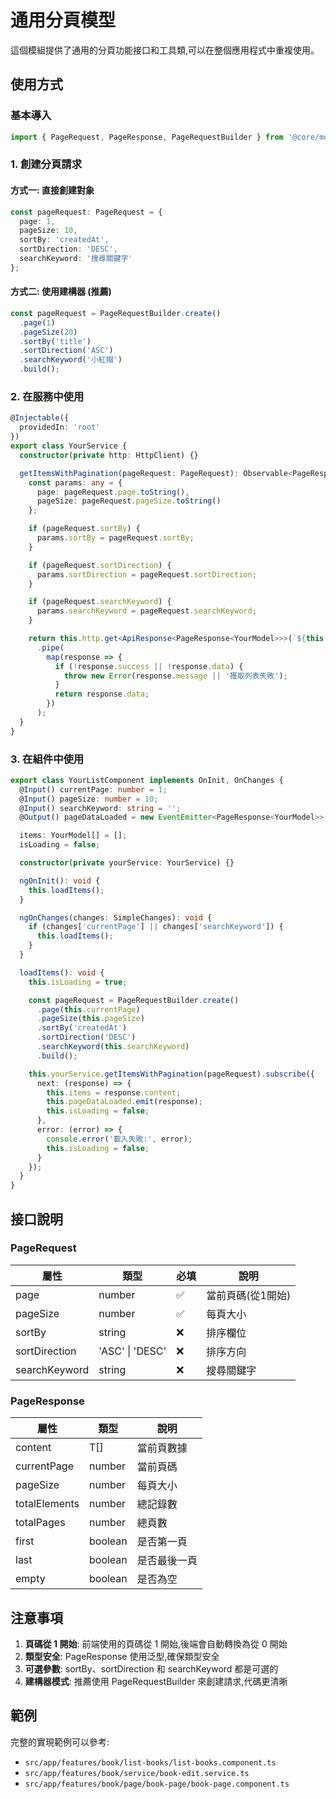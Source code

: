 # 通用分頁模型

這個模組提供了通用的分頁功能接口和工具類,可以在整個應用程式中重複使用。

## 使用方式

### 基本導入

```typescript
import { PageRequest, PageResponse, PageRequestBuilder } from '@core/models';
```

### 1. 創建分頁請求

#### 方式一: 直接創建對象

```typescript
const pageRequest: PageRequest = {
  page: 1,
  pageSize: 10,
  sortBy: 'createdAt',
  sortDirection: 'DESC',
  searchKeyword: '搜尋關鍵字'
};
```

#### 方式二: 使用建構器 (推薦)

```typescript
const pageRequest = PageRequestBuilder.create()
  .page(1)
  .pageSize(20)
  .sortBy('title')
  .sortDirection('ASC')
  .searchKeyword('小紅帽')
  .build();
```

### 2. 在服務中使用

```typescript
@Injectable({
  providedIn: 'root'
})
export class YourService {
  constructor(private http: HttpClient) {}

  getItemsWithPagination(pageRequest: PageRequest): Observable<PageResponse<YourModel>> {
    const params: any = {
      page: pageRequest.page.toString(),
      pageSize: pageRequest.pageSize.toString()
    };

    if (pageRequest.sortBy) {
      params.sortBy = pageRequest.sortBy;
    }

    if (pageRequest.sortDirection) {
      params.sortDirection = pageRequest.sortDirection;
    }

    if (pageRequest.searchKeyword) {
      params.searchKeyword = pageRequest.searchKeyword;
    }

    return this.http.get<ApiResponse<PageResponse<YourModel>>>(`${this.apiUrl}/page`, { params })
      .pipe(
        map(response => {
          if (!response.success || !response.data) {
            throw new Error(response.message || '獲取列表失敗');
          }
          return response.data;
        })
      );
  }
}
```

### 3. 在組件中使用

```typescript
export class YourListComponent implements OnInit, OnChanges {
  @Input() currentPage: number = 1;
  @Input() pageSize: number = 10;
  @Input() searchKeyword: string = '';
  @Output() pageDataLoaded = new EventEmitter<PageResponse<YourModel>>();

  items: YourModel[] = [];
  isLoading = false;

  constructor(private yourService: YourService) {}

  ngOnInit(): void {
    this.loadItems();
  }

  ngOnChanges(changes: SimpleChanges): void {
    if (changes['currentPage'] || changes['searchKeyword']) {
      this.loadItems();
    }
  }

  loadItems(): void {
    this.isLoading = true;

    const pageRequest = PageRequestBuilder.create()
      .page(this.currentPage)
      .pageSize(this.pageSize)
      .sortBy('createdAt')
      .sortDirection('DESC')
      .searchKeyword(this.searchKeyword)
      .build();

    this.yourService.getItemsWithPagination(pageRequest).subscribe({
      next: (response) => {
        this.items = response.content;
        this.pageDataLoaded.emit(response);
        this.isLoading = false;
      },
      error: (error) => {
        console.error('載入失敗:', error);
        this.isLoading = false;
      }
    });
  }
}
```

## 接口說明

### PageRequest

| 屬性 | 類型 | 必填 | 說明 |
|------|------|------|------|
| page | number | ✅ | 當前頁碼(從1開始) |
| pageSize | number | ✅ | 每頁大小 |
| sortBy | string | ❌ | 排序欄位 |
| sortDirection | 'ASC' \| 'DESC' | ❌ | 排序方向 |
| searchKeyword | string | ❌ | 搜尋關鍵字 |

### PageResponse<T>

| 屬性 | 類型 | 說明 |
|------|------|------|
| content | T[] | 當前頁數據 |
| currentPage | number | 當前頁碼 |
| pageSize | number | 每頁大小 |
| totalElements | number | 總記錄數 |
| totalPages | number | 總頁數 |
| first | boolean | 是否第一頁 |
| last | boolean | 是否最後一頁 |
| empty | boolean | 是否為空 |

## 注意事項

1. **頁碼從 1 開始**: 前端使用的頁碼從 1 開始,後端會自動轉換為從 0 開始
2. **類型安全**: PageResponse 使用泛型,確保類型安全
3. **可選參數**: sortBy、sortDirection 和 searchKeyword 都是可選的
4. **建構器模式**: 推薦使用 PageRequestBuilder 來創建請求,代碼更清晰

## 範例

完整的實現範例可以參考:
- `src/app/features/book/list-books/list-books.component.ts`
- `src/app/features/book/service/book-edit.service.ts`
- `src/app/features/book/page/book-page/book-page.component.ts`
